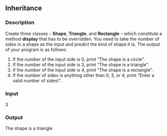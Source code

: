 ## Inheritance

### Description

Create three classes – <b>Shape</b>, <b>Triangle</b>, and <b>Rectangle</b> – which constitute a method <b>display</b> that has to be overridden. You need to take the number of sides in a shape as the input and predict the kind of shape it is. The output of your program is as follows:

1. If the number of the input side is 0, print “The shape is a circle”.
2. If the number of the input side is 3, print “The shape is a triangle”.
3. If the number of the input side is 4, print “The shape is a rectangle”.
4. If the number of sides is anything other than 0, 3, or 4, print “Enter a valid number of sides!”.

### Input

3

### Output

The shape is a triangle
